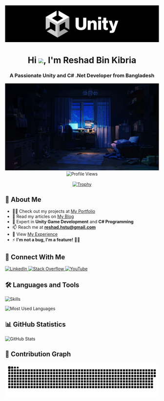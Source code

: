 [![MasterHead](https://github.com/reshadhstu/reshadhstu/blob/main/my_banner.png?raw=true)](https://github.com/reshadhstu)

<div align="center">
  <h1>Hi <img src="https://media.giphy.com/media/hvRJCLFzcasrR4ia7z/giphy.gif" width="30">, I'm Reshad Bin Kibria</h1>
  <h3>A Passionate Unity and C# .Net Developer from Bangladesh</h3>
</div>

<div align="center">
  <img src="https://github.com/reshadhstu/reshadhstu/blob/main/my.gif?raw=true" alt="Game Developer" width="600">
  <br>
  <img src="https://komarev.com/ghpvc/?username=reshadhstu&label=Profile%20views&color=0e75b6&style=flat" alt="Profile Views">
</div>

<br>

<div align="center">
  <a href="https://github.com/reshadhstu">
    <img src="https://github-profile-trophy.vercel.app/?username=reshadhstu&count_private=true&theme=transparent&margin-w=15&margin-h=15&column=4" alt="Trophy"/>
  </a>
</div>

<div align="left">

## 🚀 About Me
- 👨‍💻 Check out my projects at [My Portfolio](https://reshadhstu.wixsite.com/portfolio/projects)
- 📝 Read my articles on [My Blog](https://reshadhstu.wixsite.com/portfolio/my-blog)
- 💬 Expert in **Unity Game Development** and **C# Programming**
- 📫 Reach me at **reshad.hstu@gmail.com**
- 📄 View [My Experience](https://reshadhstu.wixsite.com/portfolio/experience)
- ⚡ **I'm not a bug, I'm a feature!** 🐛✨

## 🤝 Connect With Me
<p>
  <a href="https://linkedin.com/in/reshadhstu" target="_blank">
    <img src="https://img.shields.io/badge/LinkedIn-0077B5?style=for-the-badge&logo=linkedin&logoColor=white" alt="LinkedIn"/>
  </a>
  <a href="https://stackoverflow.com/users/3051198/reshad" target="_blank">
    <img src="https://img.shields.io/badge/Stack_Overflow-FE7A16?style=for-the-badge&logo=stack-overflow&logoColor=white" alt="Stack Overflow"/>
  </a>
  <a href="https://www.youtube.com/c/alienideinteractive/channels" target="_blank">
    <img src="https://img.shields.io/badge/YouTube-FF0000?style=for-the-badge&logo=youtube&logoColor=white" alt="YouTube"/>
  </a>
</p>

## 🛠️ Languages and Tools
<p>
  <img src="https://skillicons.dev/icons?i=unity,blender,cs,python,js" alt="Skills"/>
</p>

<p>
  <img src="https://github-readme-stats-iota-two-24.vercel.app/api/top-langs?username=reshadhstu&count_private=true&theme=transparent&show_icons=true&locale=en&layout=compact" alt="Most Used Languages" />
</p>

## 📊 GitHub Statistics
<p>
  <img src="https://github-readme-stats-iota-two-24.vercel.app/api?username=reshadhstu&count_private=true&theme=transparent&hide_border=true&stroke=f53b3b&show_icons=true&locale=en" alt="GitHub Stats" />
</p>

## 🐍 Contribution Graph
<picture>
  <source media="(prefers-color-scheme: dark)" srcset="https://raw.githubusercontent.com/reshadhstu/reshadhstu/output/github-contribution-grid-snake-dark.svg"/>
  <source media="(prefers-color-scheme: light)" srcset="https://raw.githubusercontent.com/reshadhstu/reshadhstu/output/github-contribution-grid-snake.svg"/>
  <img alt="github-snake" src="https://raw.githubusercontent.com/reshadhstu/reshadhstu/output/github-contribution-grid-snake.svg"/>
</picture>
</div>
